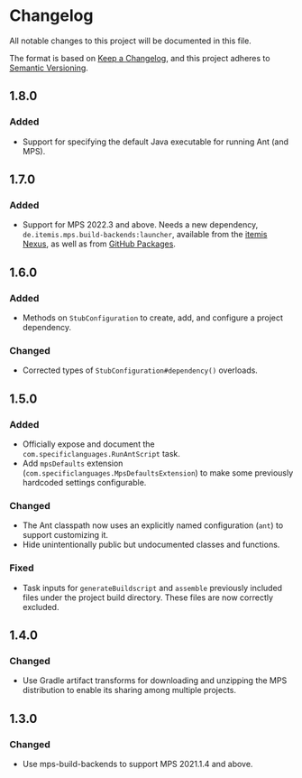 # Changelog

All notable changes to this project will be documented in this file.

The format is based on [Keep a Changelog](https://keepachangelog.com/en/1.0.0/), and this project adheres
to [Semantic Versioning](https://semver.org/spec/v2.0.0.html).

## 1.8.0

### Added

- Support for specifying the default Java executable for running Ant (and MPS).

## 1.7.0

### Added

- Support for MPS 2022.3 and above. Needs a new dependency, `de.itemis.mps.build-backends:launcher`, available from
  the [itemis Nexus](https://artifacts.itemis.cloud/repository/maven-mps), as well as
  from [GitHub Packages](https://github.com/mbeddr/mps-build-backends/packages/1947539).

## 1.6.0

### Added
- Methods on `StubConfiguration` to create, add, and configure a project dependency.

### Changed
- Corrected types of `StubConfiguration#dependency()` overloads.

## 1.5.0

### Added
- Officially expose and document the `com.specificlanguages.RunAntScript` task.
- Add `mpsDefaults` extension (`com.specificlanguages.MpsDefaultsExtension`) to make some previously hardcoded settings 
  configurable.

### Changed
- The Ant classpath now uses an explicitly named configuration (`ant`) to support customizing it.
- Hide unintentionally public but undocumented classes and functions.

### Fixed
- Task inputs for `generateBuildscript` and `assemble` previously included files under the project build directory. 
  These files are now correctly excluded.

## 1.4.0

### Changed

- Use Gradle artifact transforms for downloading and unzipping the MPS distribution to enable its sharing among 
  multiple projects.

## 1.3.0

### Changed

- Use mps-build-backends to support MPS 2021.1.4 and above.
